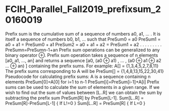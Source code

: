# FCIH_Parallel_Fall2019_prefixsum_20160019
Prefix sum is the cumulative sum of a sequence of numbers a0, a1, ... . It is itself a sequence of numbers b0, b1, ... such that  PreSum0 = a0 PreSum1 = a0 + a1 = PreSum0 + a1 PreSum2 = a0 + a1 + a2 = PreSum1 + a2 . . . . . . . . . PreSumn=PreSumn-1+an  Prefix sum operations can be generalized to any binary operator ⊕. Prefix sum operation takes a sequence of n elements [a0, a1, ..., an] and returns a sequence [a0, (a0 ⊕ a1) , ... , (a0 ⊕ a1 ⊕ a2 ... ⊕ an) ] containing the prefix sums.  For example:  A[] = {1,3,4,5,2,7,8,11} The prefix sums corresponding to A will be PreSum[] = {1,4,8,13,15,22,30,41}  Pseudocode for calculating prefix sums:  A is a sequence containing n elements  PreSum[0]=A[0]  for i=1 to n-1     PreSum[i]=PreSum[i-1]+A[i] Prefix sums can be used to calculate the sum of elements in a given range. If we wish to find out the sum of values between [L..R] we can obtain the sum by subtracting the prefix sum PreSum[R] by PreSum[L-1].  Sum[L..R] = PreSum[R]-PreSum[L-1] { If L!=0 } Sum[L..R] = PreSum[R] { If L=0 }
